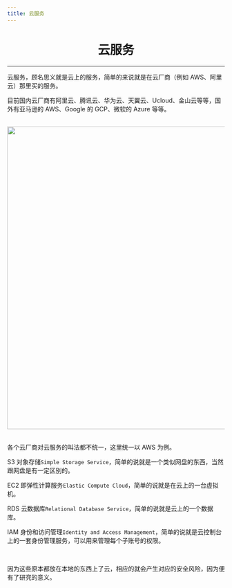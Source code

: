 ```yaml
---
title: 云服务
---
```

<center><h1>云服务</h1></center>

---

云服务，顾名思义就是云上的服务，简单的来说就是在云厂商（例如 AWS、阿里云）那里买的服务。

目前国内云厂商有阿里云、腾讯云、华为云、天翼云、Ucloud、金山云等等，国外有亚马逊的 AWS、Google 的 GCP、微软的 Azure 等等。

</br>
   <img width="700" src="/img/1649992663.png">
</br></br>

各个云厂商对云服务的叫法都不统一，这里统一以 AWS 为例。

S3 对象存储`Simple Storage Service`，简单的说就是一个类似网盘的东西，当然跟网盘是有一定区别的。

EC2 即弹性计算服务`Elastic Compute Cloud`，简单的说就是在云上的一台虚拟机。

RDS 云数据库`Relational Database Service`，简单的说就是云上的一个数据库。

IAM 身份和访问管理`Identity and Access Management`，简单的说就是云控制台上的一套身份管理服务，可以用来管理每个子账号的权限。

</br>

因为这些原本都放在本地的东西上了云，相应的就会产生对应的安全风险，因为便有了研究的意义。

<Vssue />

<script>
export default {
    mounted () {
      this.$page.lastUpdated = "2022年4月15日"
    }
  }
</script>